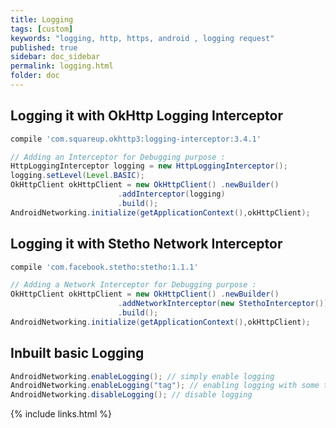 ```yaml
---
title: Logging
tags: [custom]
keywords: "logging, http, https, android , logging request"
published: true
sidebar: doc_sidebar
permalink: logging.html
folder: doc
---
```


## Logging it with OkHttp Logging Interceptor
```groovy
compile 'com.squareup.okhttp3:logging-interceptor:3.4.1'
```

```java
// Adding an Interceptor for Debugging purpose :
HttpLoggingInterceptor logging = new HttpLoggingInterceptor();
logging.setLevel(Level.BASIC);
OkHttpClient okHttpClient = new OkHttpClient() .newBuilder()
                        .addInterceptor(logging)
                        .build();
AndroidNetworking.initialize(getApplicationContext(),okHttpClient);                       
```

## Logging it with Stetho Network Interceptor
```groovy
compile 'com.facebook.stetho:stetho:1.1.1'
```

```java
// Adding a Network Interceptor for Debugging purpose :
OkHttpClient okHttpClient = new OkHttpClient() .newBuilder()
                        .addNetworkInterceptor(new StethoInterceptor())
                        .build();
AndroidNetworking.initialize(getApplicationContext(),okHttpClient);                        
```


## Inbuilt basic Logging
```java
AndroidNetworking.enableLogging(); // simply enable logging
AndroidNetworking.enableLogging("tag"); // enabling logging with some tag
AndroidNetworking.disableLogging(); // disable logging
```



{% include links.html %}
